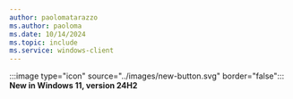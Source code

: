 ```yaml
---
author: paolomatarazzo
ms.author: paoloma
ms.date: 10/14/2024
ms.topic: include
ms.service: windows-client
---
```


:::image type="icon" source="../images/new-button.svg" border="false"::: **New in Windows 11, version 24H2**
